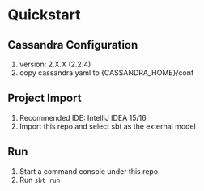# Quickstart

## Cassandra Configuration

1. version: 2.X.X (2.2.4)
2. copy cassandra.yaml to {CASSANDRA_HOME}/conf

## Project Import

1. Recommended IDE: IntelliJ IDEA 15/16
2. Import this repo and select sbt as the external model

## Run
1. Start a command console under this repo
2. Run `sbt run`
